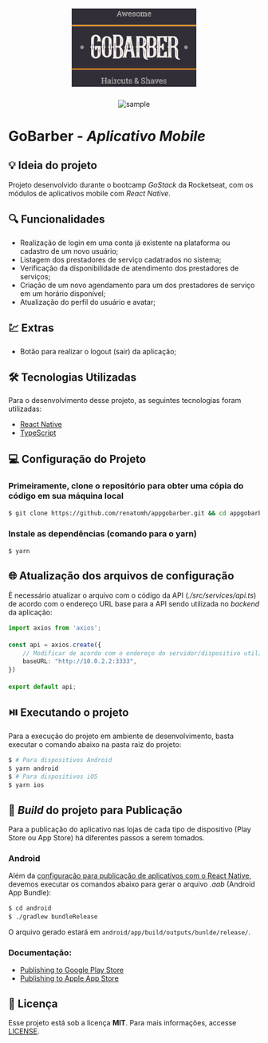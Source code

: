 <h1 align="center"><img alt="GoBarber" title="GoBarber" src=".github/logo.png" width="250" /></h1>

<p align="center"><img src=".github/sample.gif" alt="sample" /></p>

# GoBarber - *Aplicativo Mobile*

## 💡 Ideia do projeto

Projeto desenvolvido durante o bootcamp *GoStack* da Rocketseat, com os módulos de aplicativos mobile com *React Native*.

## 🔍 Funcionalidades

* Realização de login em uma conta já existente na plataforma ou cadastro de um novo usuário;
* Listagem dos prestadores de serviço cadatrados no sistema;
* Verificação da disponibilidade de atendimento dos prestadores de serviços;
* Criação de um novo agendamento para um dos prestadores de serviço em um horário disponível;
* Atualização do perfil do usuário e avatar;

## 💹 Extras

* Botão para realizar o logout (sair) da aplicação;

## 🛠 Tecnologias Utilizadas

Para o desenvolvimento desse projeto, as seguintes tecnologias foram utilizadas:

- [React Native](https://reactnative.dev/)
- [TypeScript](https://www.typescriptlang.org/)

## 💻 Configuração do Projeto

### Primeiramente, clone o repositório para obter uma cópia do código em sua máquina local

```bash
$ git clone https://github.com/renatomh/appgobarber.git && cd appgobarber
```

### Instale as dependências (comando para o yarn)

```bash
$ yarn
```

## 🌐 Atualização dos arquivos de configuração

É necessário atualizar o arquivo com o código da API (*./src/services/api.ts*) de acordo com o endereço URL base para a API sendo utilizada no *backend* da aplicação:

```typescript
import axios from 'axios';

const api = axios.create({
    // Modificar de acordo com o endereço do servidor/dispositivo utilizado (emulador Android, iOS, etc.)
    baseURL: "http://10.0.2.2:3333",
})

export default api;

```

## ⏯️ Executando o projeto

Para a execução do projeto em ambiente de desenvolvimento, basta executar o comando abaixo na pasta raiz do projeto:

```bash
$ # Para dispositivos Android
$ yarn android
$ # Para dispositivos iOS
$ yarn ios
```

## 🔨 *Build* do projeto para Publicação

Para a publicação do aplicativo nas lojas de cada tipo de dispositivo (Play Store ou App Store) há diferentes passos a serem tomados.

### Android
Além da [configuração para publicação de aplicativos com o React Native](https://reactnative.dev/docs/signed-apk-android), devemos executar os comandos abaixo para gerar o arquivo *.aab* (Android App Bundle):

```bash
$ cd android
$ ./gradlew bundleRelease
```

O arquivo gerado estará em ```android/app/build/outputs/bunlde/release/```.

### Documentação:
* [Publishing to Google Play Store](https://reactnative.dev/docs/signed-apk-android)
* [Publishing to Apple App Store](https://reactnative.dev/docs/publishing-to-app-store)

## 📄 Licença

Esse projeto está sob a licença **MIT**. Para mais informações, accesse [LICENSE](./LICENSE).
